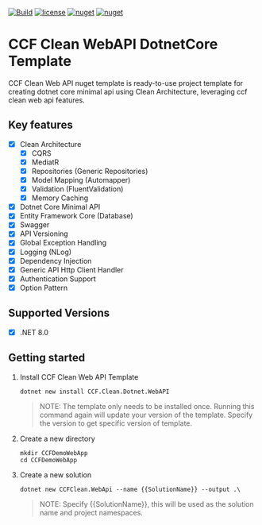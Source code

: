 [![Build](https://github.com/JiteshSonkusare/dotnetcore-clean-api-template/actions/workflows/release.yml/badge.svg)](https://github.com/JiteshSonkusare/dotnetcore-clean-api-template/actions/workflows/release.yml) [![license](https://img.shields.io/github/license/JiteshSonkusare/dotnetcore-clean-api-template?color=blue&label=license&logo=Github&style=flat-square)](https://github.com/JiteshSonkusare/dotnetcore-clean-api-template/blob/master/README.md) [![nuget](https://img.shields.io/nuget/v/CCF.Clean.Dotnet.WebAPI?label=version&logo=NuGet&style=flat-square)](https://www.nuget.org/packages/CCF.Clean.Dotnet.WebAPI) [![nuget](https://img.shields.io/nuget/dt/CCF.Clean.Dotnet.WebAPI?color=blue&label=downloads&logo=NuGet&style=flat-square)](https://www.nuget.org/packages/CCF.Clean.Dotnet.WebAPI)

# CCF Clean WebAPI DotnetCore Template

CCF Clean Web API nuget template is ready-to-use project template for creating dotnet core minimal api using Clean Architecture, leveraging ccf clean web api features.

## Key features

- [x] Clean Architecture
    - [x] CQRS
    - [x] MediatR
    - [x] Repositories (Generic Repositories)
    - [x] Model Mapping (Automapper)
    - [x] Validation (FluentValidation)
    - [x] Memory Caching
- [x] Dotnet Core Minimal API
- [x] Entity Framework Core (Database)
- [x] Swagger
- [x] API Versioning
- [x] Global Exception Handling
- [x] Logging (NLog)
- [x] Dependency Injection
- [x] Generic API Http Client Handler
- [x] Authentication Support
- [x] Option Pattern

## Supported Versions

- [x] .NET 8.0

## Getting started

1. Install CCF Clean Web API Template

    ```
    dotnet new install CCF.Clean.Dotnet.WebAPI 
    ```
    > NOTE: The template only needs to be installed once. Running this command again will update your version of the template. Specify the version to get specific version of template.

2. Create a new directory

    ```    
    mkdir CCFDemoWebApp
    cd CCFDemoWebApp
    ```

3. Create a new solution

    ```
    dotnet new CCFClean.WebApi --name {{SolutionName}} --output .\
    ```
    > NOTE: Specify {{SolutionName}}, this will be used as the solution name and project namespaces.
